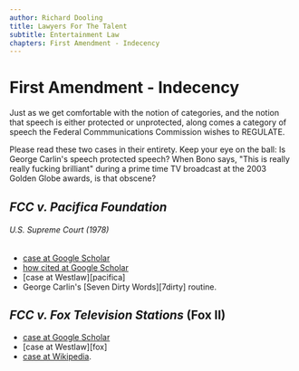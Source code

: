 ```yaml
---
author: Richard Dooling
title: Lawyers For The Talent
subtitle: Entertainment Law
chapters: First Amendment - Indecency
---
```


# First Amendment - Indecency

Just as we get comfortable with the notion of categories, and the notion that speech is either protected or unprotected, along comes a category of speech the Federal Commmunications Commission wishes to REGULATE. 

Please read these two cases in their entirety. Keep your eye on the ball: Is George Carlin's speech protected speech? When Bono says, "This is really really fucking brilliant" during a prime time TV broadcast at the 2003 Golden Globe awards, is that obscene?

## *FCC v. Pacifica Foundation*

###### U.S. Supreme Court (1978)

* [case at Google Scholar](http://scholar.google.com/scholar_case?case=9738309099999149495)
* [how cited at Google Scholar](http://scholar.google.com/scholar_case?about=9738309099999149495)
* [case at Westlaw][pacifica]
* George Carlin's [Seven Dirty Words][7dirty] routine.

## *FCC v. Fox Television Stations* (Fox II)

* [case at Google Scholar](http://scholar.google.com/scholar_case?case=9187101700166207966) 
* [case at Westlaw][fox]
* [case at Wikipedia](http://en.wikipedia.org/wiki/Federal_Communications_Commission_v._Fox_Television_Stations_(2012)).


<!-- BEGIN COMMENT -->

<!--



-->

<!-- END COMMENT -->

